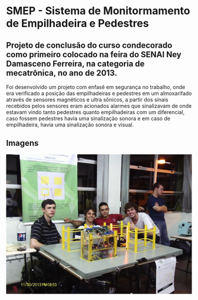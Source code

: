 # SMEP - Sistema de Monitormamento de Empilhadeira e Pedestres

## Projeto de conclusão do curso condecorado como primeiro colocado na feira do SENAI Ney Damasceno Ferreira, na categoria de mecatrônica, no ano de 2013.

Foi desenvolvido um projeto com enfasê em segurança no trabalho, onde era verificado a posição das empilhadeiras e pedestres em um almoxarifado através de sensores magnéticos e ultra sônicos, a partir dos sinais recebidos pelos sensores eram acionados alarmes que sinalizavam de onde estavam vindo tanto pedestres quanto empilhadeiras com um diferencial, caso fossem pedestres havia uma sinalização sonora e em caso de empilhadeira, havia uma sinalização sonora e visual.

## Imagens

![Foto da Apresentação do Projeto](https://github.com/giovanifranz/smep/blob/main/public/apresentacao.jpeg?raw=true)
